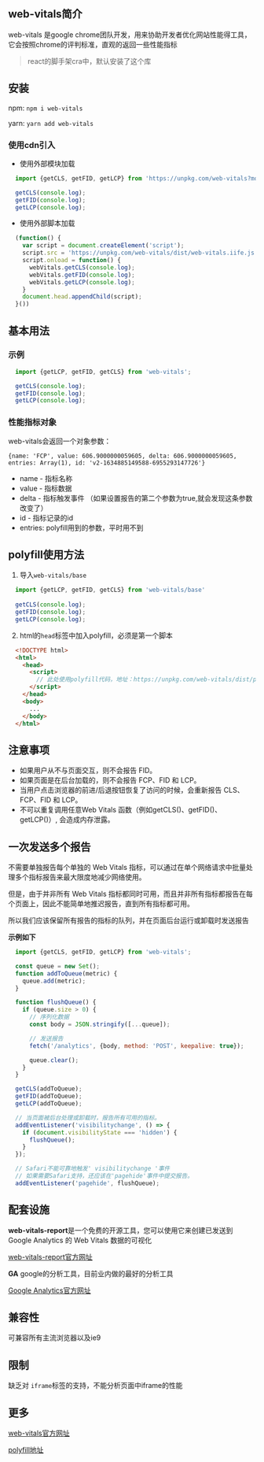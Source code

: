 ## web-vitals简介

web-vitals 是google chrome团队开发，用来协助开发者优化网站性能得工具，它会按照chrome的评判标准，直观的返回一些性能指标

> react的脚手架cra中，默认安装了这个库

## 安装
npm: `npm i web-vitals`

yarn: `yarn add web-vitals`
  
### 使用cdn引入
* 使用外部模块加载

```javascript
  import {getCLS, getFID, getLCP} from 'https://unpkg.com/web-vitals?module';

  getCLS(console.log);
  getFID(console.log);
  getLCP(console.log);
```

* 使用外部脚本加载

```javascript
  (function() {
    var script = document.createElement('script');
    script.src = 'https://unpkg.com/web-vitals/dist/web-vitals.iife.js';
    script.onload = function() {
      webVitals.getCLS(console.log);
      webVitals.getFID(console.log);
      webVitals.getLCP(console.log);
    }
    document.head.appendChild(script);
  }())
```



## 基本用法

### 示例 
  ```javascript
    import {getLCP, getFID, getCLS} from 'web-vitals';

    getCLS(console.log);
    getFID(console.log);
    getLCP(console.log);
  ```
### 性能指标对象
  web-vitals会返回一个对象参数：
  
  `{name: 'FCP', value: 606.9000000059605, delta: 606.9000000059605, entries: Array(1), id: 'v2-1634885149588-6955293147726'}`

  * name - 指标名称
  * value - 指标数据
  * delta - 指标触发事件 （如果设置报告的第二个参数为true,就会发现这条参数改变了）
  * id - 指标记录的id
  * entries: polyfill用到的参数，平时用不到

## polyfill使用方法
  1. 导入`web-vitals/base`

  ```javascript
    import {getLCP, getFID, getCLS} from 'web-vitals/base'
    
    getCLS(console.log);
    getFID(console.log);
    getLCP(console.log);
  ```
  
  2. html的`head`标签中加入polyfill，必须是第一个脚本

  ```html
    <!DOCTYPE html>
    <html>
      <head>
        <script>
          // 此处使用polyfill代码，地址：https://unpkg.com/web-vitals/dist/polyfill.js
        </script>
      </head>
      <body>
        ...
      </body>
    </html>
  ```

## 注意事项
  * 如果用户从不与页面交互，则不会报告 FID。
  * 如果页面是在后台加载的，则不会报告 FCP、FID 和 LCP。
  * 当用户点击浏览器的前进/后退按钮恢复了访问的时候，会重新报告 CLS、FCP、FID 和 LCP。
  * 不可以重复调用任意Web Vitals 函数（例如getCLS()、getFID()、getLCP()）, 会造成内存泄露。

## 一次发送多个报告
  不需要单独报告每个单独的 Web Vitals 指标，可以通过在单个网络请求中批量处理多个指标报告来最大限度地减少网络使用。

  但是，由于并非所有 Web Vitals 指标都同时可用，而且并非所有指标都报告在每个页面上，因此不能简单地推迟报告，直到所有指标都可用。

  所以我们应该保留所有报告的指标的队列，并在页面后台运行或卸载时发送报告

  **示例如下**
  ```javascript
    import {getCLS, getFID, getLCP} from 'web-vitals';

    const queue = new Set();
    function addToQueue(metric) {
      queue.add(metric);
    }

    function flushQueue() {
      if (queue.size > 0) {
        // 序列化数据
        const body = JSON.stringify([...queue]);

        // 发送报告
        fetch('/analytics', {body, method: 'POST', keepalive: true});

        queue.clear();
      }
    }

    getCLS(addToQueue);
    getFID(addToQueue);
    getLCP(addToQueue);

    // 当页面被后台处理或卸载时，报告所有可用的指标。  
    addEventListener('visibilitychange', () => {
      if (document.visibilityState === 'hidden') {
        flushQueue();
      }
    });

    // Safari不能可靠地触发' visibilitychange '事件  
    // 如果需要Safari支持，还应该在'pagehide'事件中提交报告。  
    addEventListener('pagehide', flushQueue);
  ```

## 配套设施
  
  **web-vitals-report**是一个免费的开源工具，您可以使用它来创建已发送到 Google Analytics 的 Web Vitals 数据的可视化
  
  [web-vitals-report官方网址](https://github.com/GoogleChromeLabs/web-vitals-report)

  **GA** google的分析工具，目前业内做的最好的分析工具

  [Google Analytics官方网址](https://analytics.withgoogle.com/)

## 兼容性
  
  可兼容所有主流浏览器以及ie9

## 限制

  缺乏对 `iframe`标签的支持，不能分析页面中iframe的性能

## 更多

  [web-vitals官方网址](https://www.npmjs.com/package/web-vitals)

  [polyfill地址](https://unpkg.com/web-vitals/dist/polyfill.js)